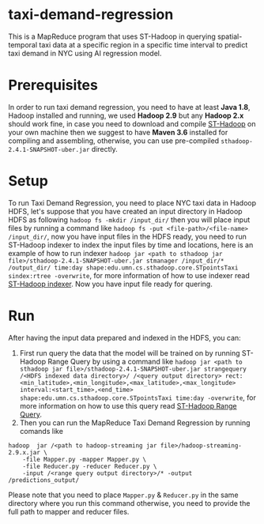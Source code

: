 # taxi-demand-regression
This is a MapReduce program that uses ST-Hadoop in querying spatial-temporal taxi data at a specific region in a specific time interval to predict taxi demand in NYC using AI regression model.

# Prerequisites
In order to run taxi demand regression, you need to have at least **Java 1.8**, Hadoop installed and running, we used **Hadoop 2.9** but any **Hadoop 2.x** should work fine, in case you need to download and compile [ST-Hadoop](https://github.com/lmarabi/st-hadoop) on your own machine then we suggest to have **Maven 3.6** installed for compiling and assembling, otherwise, you can use pre-compiled `sthadoop-2.4.1-SNAPSHOT-uber.jar` directly.

# Setup
To run Taxi Demand Regression, you need to place NYC taxi data in Hadoop HDFS, let's suppose that you have created an input directory in Hadoop HDFS as following `hadoop fs -mkdir /input_dir/` then you will place input files by running a command like `hadoop fs -put <file-path>/<file-name> /input_dir/`, now you have input files in the HDFS ready, you need to run ST-Hadoop indexer to index the input files by time and locations, here is an example of how to run indexer `hadoop jar <path to sthadoop jar file>/sthadoop-2.4.1-SNAPSHOT-uber.jar stmanager /input_dir/* /output_dir/ time:day shape:edu.umn.cs.sthadoop.core.STpointsTaxi sindex:rtree -overwrite`, for more information of how to use indexer read [ST-Hadoop indexer](http://st-hadoop.cs.umn.edu/getting-started/spatio-temporal-index). Now you have input file ready for quering.

# Run
After having the input data prepared and indexed in the HDFS, you can:
1. First run query the data that the model will be trained on by running ST-Hadoop Range Query by using a command like `hadoop jar <path to sthadoop jar file>/sthadoop-2.4.1-SNAPSHOT-uber.jar strangequery /<HDFS indexed data directory>/ /<query output directory> rect:<min_latitude>,<min_longitude>,<max_latitude>,<max_longitude> interval:<start_time>,<end_time> shape:edu.umn.cs.sthadoop.core.STpointsTaxi time:day -overwrite`, for more information on how to use this query read [ST-Hadoop Range Query](http://st-hadoop.cs.umn.edu/getting-started/spatio-temporal-range-query). 
2. Then you can run the MapReduce Taxi Demand Regression by running comands like 
```
hadoop  jar /<path to hadoop-streaming jar file>/hadoop-streaming-2.9.x.jar \
	-file Mapper.py -mapper Mapper.py \
	-file Reducer.py -reducer Reducer.py \
	-input /<range query output directory>/* -output /predictions_output/
```
Please note that you need to place `Mapper.py` & `Reducer.py` in the same directory where you run this command otherwise, you need to provide the full path to mapper and reducer files.
